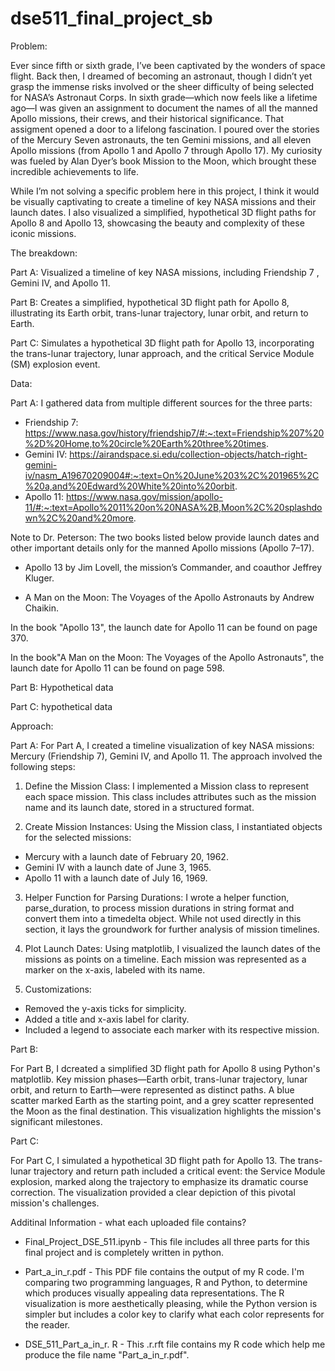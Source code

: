 # dse511_final_project_sb

Problem:

  Ever since fifth or sixth grade, I’ve been captivated by the wonders of space flight. Back then, I dreamed of becoming an astronaut, though I didn’t yet grasp the immense risks involved or the sheer difficulty of being selected for NASA’s Astronaut Corps. In sixth grade—which now feels like a lifetime ago—I was given an assignment to document the names of all the manned Apollo missions, their crews, and their historical significance. That assigment opened a door to a lifelong fascination. I poured over the stories of the Mercury Seven astronauts, the ten Gemini missions, and all eleven Apollo missions (from Apollo 1 and Apollo 7 through Apollo 17). My curiosity was fueled by Alan Dyer’s book Mission to the Moon, which brought these incredible achievements to life.

  While I’m not solving a specific problem here in this project, I think it would be visually captivating to create a timeline of key NASA missions and their launch dates. I also visualized a simplified, hypothetical 3D flight paths for Apollo 8 and Apollo 13, showcasing the beauty and complexity of these iconic missions.

The breakdown:

Part A: Visualized a timeline of key NASA missions, including Friendship 7 , Gemini IV, and Apollo 11.

Part B: Creates a simplified, hypothetical 3D flight path for Apollo 8, illustrating its Earth orbit, trans-lunar trajectory, lunar orbit, and return to Earth.

Part C: Simulates a hypothetical 3D flight path for Apollo 13, incorporating the trans-lunar trajectory, lunar approach, and the critical Service Module (SM) explosion event.

Data:

Part A: I gathered data from multiple different sources for the three parts:

- Friendship 7: https://www.nasa.gov/history/friendship7/#:~:text=Friendship%207%20%2D%20Home,to%20circle%20Earth%20three%20times.
- Gemini IV: https://airandspace.si.edu/collection-objects/hatch-right-gemini-iv/nasm_A19670209004#:~:text=On%20June%203%2C%201965%2C%20a,and%20Edward%20White%20into%20orbit.
- Apollo 11: https://www.nasa.gov/mission/apollo-11/#:~:text=Apollo%2011%20on%20NASA%2B,Moon%2C%20splashdown%2C%20and%20more.

Note to Dr. Peterson: The two books listed below provide launch dates and other important details only for the manned Apollo missions (Apollo 7–17).

- Apollo 13 by Jim Lovell, the mission’s Commander, and coauthor Jeffrey Kluger. 

- A Man on the Moon: The Voyages of the Apollo Astronauts by Andrew Chaikin.

In the book "Apollo 13", the launch date for Apollo 11 can be found on page 370.

In the book"A Man on the Moon: The Voyages of the Apollo Astronauts", the launch date for Apollo 11 can be found on page 598.

Part B: Hypothetical data

Part C: hypothetical data

Approach: 

Part A: For Part A, I created a timeline visualization of key NASA missions: Mercury (Friendship 7), Gemini IV, and Apollo 11. The approach involved the following steps:

1. Define the Mission Class: I implemented a Mission class to represent each space mission. This class includes attributes such as the mission name and its launch date, stored in a structured format.

2. Create Mission Instances: Using the Mission class, I instantiated objects for the selected missions:

- Mercury with a launch date of February 20, 1962.
- Gemini IV with a launch date of June 3, 1965.
- Apollo 11 with a launch date of July 16, 1969.

3. Helper Function for Parsing Durations: I wrote a helper function, parse_duration, to process mission durations in string format and convert them into a timedelta object. While not used directly in this section, it lays the groundwork for further analysis of mission timelines.

4. Plot Launch Dates: Using matplotlib, I visualized the launch dates of the missions as points on a timeline. Each mission was represented as a marker on the x-axis, labeled with its name.

5. Customizations:

- Removed the y-axis ticks for simplicity.
- Added a title and x-axis label for clarity.
- Included a legend to associate each marker with its respective mission.

Part B: 

  For Part B, I dcreated a simplified 3D flight path for Apollo 8 using Python's matplotlib. Key mission phases—Earth orbit, trans-lunar trajectory, lunar orbit, and return to Earth—were represented as distinct paths. A blue scatter marked Earth as the starting point, and a grey scatter represented the Moon as the final destination. This visualization highlights the mission's significant milestones.

Part C: 

  For Part C, I simulated a hypothetical 3D flight path for Apollo 13. The trans-lunar trajectory and return path included a critical event: the Service Module explosion, marked along the trajectory to emphasize its dramatic course correction. The visualization provided a clear depiction of this pivotal mission's challenges.

  Additinal Information - what each uploaded file contains?

  - Final_Project_DSE_511.ipynb - This file includes all three parts for this final project and is completely written in python. 

  - Part_a_in_r.pdf - This PDF file contains the output of my R code. I'm comparing two programming languages, R and Python, to determine which produces visually appealing data representations. The R visualization is more aesthetically pleasing, while the Python version is simpler but includes a color key to clarify what each color represents for the reader.

  - DSE_511_Part_a_in_r. R - This .r.rft file contains my R code which help me produce the file name "Part_a_in_r.pdf". 



  

